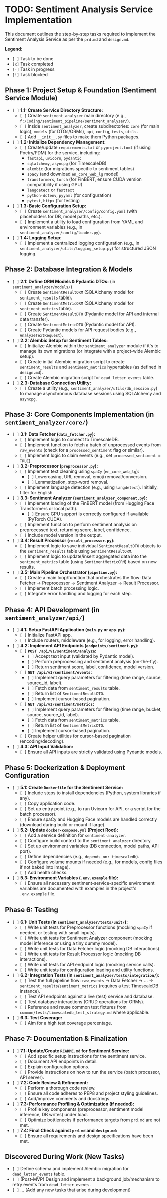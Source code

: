 # TODO: Sentiment Analysis Service Implementation

This document outlines the step-by-step tasks required to implement the Sentiment Analysis Service as per the `prd.md` and `design.md`.

**Legend:**
- `[ ]` Task to be done
- `[x]` Task completed
- `[-]` Task in progress
- `[!]` Task blocked

## Phase 1: Project Setup & Foundation (Sentiment Service Module)

- `[ ]` **1.1: Create Service Directory Structure:**
  - `[ ]` Create `sentiment_analyzer` main directory (e.g., `f:/Coding/sentiment_pipeline/sentiment_analyzer/`).
  - `[ ]` Inside `sentiment_analyzer`, create subdirectories: `core` (for main logic), `models` (for DTOs/ORMs), `api`, `config`, `tests`, `utils`.
  - `[ ]` Add `__init__.py` files to make them Python packages.
- `[ ]` **1.2: Initialize Dependency Management:**
  - `[ ]` Create/update `requirements.txt` or `pyproject.toml` (if using Poetry/PDM) for the service, including:
    - `fastapi`, `uvicorn`, `pydantic`
    - `sqlalchemy`, `asyncpg` (for TimescaleDB)
    - `alembic` (for migrations specific to sentiment tables)
    - `spacy` (and download `en_core_web_lg` model)
    - `transformers`, `torch` (for FinBERT, ensure CUDA version compatibility if using GPU)
    - `langdetect` or `fasttext`
    - `python-dotenv`, `pyyaml` (for configuration)
    - `pytest`, `httpx` (for testing)
- `[ ]` **1.3: Basic Configuration Setup:**
  - `[ ]` Create `sentiment_analyzer/config/config.yaml` (with placeholders for DB, model paths, etc.).
  - `[ ]` Implement a utility to load configuration from YAML and environment variables (e.g., in `sentiment_analyzer/config/loader.py`).
- `[ ]` **1.4: Logging Setup:**
  - `[ ]` Implement a centralized logging configuration (e.g., in `sentiment_analyzer/utils/logging_setup.py`) for structured JSON logging.

## Phase 2: Database Integration & Models

- `[ ]` **2.1: Define ORM Models & Pydantic DTOs:** (in `sentiment_analyzer/models/`)
  - `[ ]` Create `SentimentResultORM` (SQLAlchemy model for `sentiment_results` table).
  - `[ ]` Create `SentimentMetricORM` (SQLAlchemy model for `sentiment_metrics` table).
  - `[ ]` Create `SentimentResultDTO` (Pydantic model for API and internal data transfer).
  - `[ ]` Create `SentimentMetricDTO` (Pydantic model for API).
  - `[ ]` Create Pydantic models for API request bodies (e.g., `AnalyzeTextRequest`).
- `[ ]` **2.2: Alembic Setup for Sentiment Tables:**
  - `[ ]` Initialize Alembic within the `sentiment_analyzer` module if it's to manage its own migrations (or integrate with a project-wide Alembic setup).
  - `[ ]` Create initial Alembic migration script to create `sentiment_results` and `sentiment_metrics` hypertables (as defined in `design.md`).
  - `[ ]` Create Alembic migration script for `dead_letter_events` table.
- `[ ]` **2.3: Database Connection Utility:**
  - `[ ]` Create a utility (e.g., `sentiment_analyzer/utils/db_session.py`) to manage asynchronous database sessions using SQLAlchemy and `asyncpg`.

## Phase 3: Core Components Implementation (in `sentiment_analyzer/core/`)

- `[ ]` **3.1: Data Fetcher (`data_fetcher.py`):**
  - `[ ]` Implement logic to connect to TimescaleDB.
  - `[ ]` Implement function to fetch a batch of unprocessed events from `raw_events` (check for a `processed_sentiment` flag or similar).
  - `[ ]` Implement logic to claim events (e.g., set `processed_sentiment = TRUE`).
- `[ ]` **3.2: Preprocessor (`preprocessor.py`):**
  - `[ ]` Implement text cleaning using `spaCy` (`en_core_web_lg`):
    - `[ ]` Lowercasing, URL removal, emoji removal/conversion.
    - `[ ]` Lemmatization, stop-word removal.
  - `[ ]` Implement language detection (e.g., using `langdetect`). Initially, filter for English.
- `[ ]` **3.3: Sentiment Analyzer (`sentiment_analyzer_component.py`):**
  - `[ ]` Implement loading of the FinBERT model (from Hugging Face Transformers or local path).
    - `[ ]` Ensure GPU support is correctly configured if available (PyTorch CUDA).
  - `[ ]` Implement function to perform sentiment analysis on preprocessed text, returning score, label, confidence.
  - `[ ]` Include model version in the output.
- `[ ]` **3.4: Result Processor (`result_processor.py`):**
  - `[ ]` Implement logic to save individual `SentimentResultDTO` objects to the `sentiment_results` table using `SentimentResultORM`.
  - `[ ]` Implement logic to update/insert aggregated data into the `sentiment_metrics` table (using `SentimentMetricORM`) based on new results.
- `[ ]` **3.5: Main Pipeline Orchestrator (`pipeline.py`):**
  - `[ ]` Create a main loop/function that orchestrates the flow: Data Fetcher -> Preprocessor -> Sentiment Analyzer -> Result Processor.
  - `[ ]` Implement batch processing logic.
  - `[ ]` Integrate error handling and logging for each step.

## Phase 4: API Development (in `sentiment_analyzer/api/`)

- `[ ]` **4.1: Setup FastAPI Application (`main.py` or `app.py`):**
  - `[ ]` Initialize FastAPI app.
  - `[ ]` Include routers, middleware (e.g., for logging, error handling).
- `[ ]` **4.2: Implement API Endpoints (`endpoints/sentiment.py`):**
  - `[ ]` **`POST /api/v1/sentiment/analyze`:**
    - `[ ]` Accept text input (validated by Pydantic model).
    - `[ ]` Perform preprocessing and sentiment analysis (on-the-fly).
    - `[ ]` Return sentiment score, label, confidence, model version.
  - `[ ]` **`GET /api/v1/sentiment/events`:**
    - `[ ]` Implement query parameters for filtering (time range, source, source_id, label).
    - `[ ]` Fetch data from `sentiment_results` table.
    - `[ ]` Return list of `SentimentResultDTO`.
    - `[ ]` Implement cursor-based pagination.
  - `[ ]` **`GET /api/v1/sentiment/metrics`:**
    - `[ ]` Implement query parameters for filtering (time range, bucket, source, source_id, label).
    - `[ ]` Fetch data from `sentiment_metrics` table.
    - `[ ]` Return list of `SentimentMetricDTO`.
    - `[ ]` Implement cursor-based pagination.
  - `[ ]` Create helper utilities for cursor-based pagination (encoding/decoding).
- `[ ]` **4.3: API Input Validation:**
  - `[ ]` Ensure all API inputs are strictly validated using Pydantic models.

## Phase 5: Dockerization & Deployment Configuration

- `[ ]` **5.1: Create `Dockerfile` for the Sentiment Service:**
  - `[ ]` Include steps to install dependencies (Python, system libraries if any).
  - `[ ]` Copy application code.
  - `[ ]` Set up entry point (e.g., to run Uvicorn for API, or a script for the batch processor).
  - `[ ]` Ensure spaCy and Hugging Face models are handled correctly (download during build or mount if large).
- `[ ]` **5.2: Update `docker-compose.yml` (Project Root):**
  - `[ ]` Add a service definition for `sentiment-analyzer`.
  - `[ ]` Configure build context to the `sentiment_analyzer` directory.
  - `[ ]` Set up environment variables (DB connection, model paths, API port).
  - `[ ]` Define dependencies (e.g., `depends_on: timescaledb`).
  - `[ ]` Configure volume mounts if needed (e.g., for models, config files if not baked into image).
  - `[ ]` Add health checks.
- `[ ]` **5.3: Environment Variables (`.env.example` file):**
  - `[ ]` Ensure all necessary sentiment-service-specific environment variables are documented with examples in the project's `.env.example` file.

## Phase 6: Testing

- `[ ]` **6.1: Unit Tests (in `sentiment_analyzer/tests/unit/`):**
  - `[ ]` Write unit tests for Preprocessor functions (mocking `spaCy` if needed, or testing with small inputs).
  - `[ ]` Write unit tests for Sentiment Analyzer component (mocking model inference or using a tiny dummy model).
  - `[ ]` Write unit tests for Data Fetcher logic (mocking DB interactions).
  - `[ ]` Write unit tests for Result Processor logic (mocking DB interactions).
  - `[ ]` Write unit tests for API endpoint logic (mocking service calls).
  - `[ ]` Write unit tests for configuration loading and utility functions.
- `[ ]` **6.2: Integration Tests (in `sentiment_analyzer/tests/integration/`):**
  - `[ ]` Test the full pipeline flow: `raw_events` -> Data Fetcher -> ... -> `sentiment_results`/`sentiment_metrics` (requires a test TimescaleDB instance).
  - `[ ]` Test API endpoints against a live (test) service and database.
  - `[ ]` Test database interactions (CRUD operations for ORMs).
  - `[ ]` Reference and reuse common test fixtures from `common/tests/timescaledb_test_strategy.md` where applicable.
- `[ ]` **6.3: Test Coverage:**
  - `[ ]` Aim for a high test coverage percentage.

## Phase 7: Documentation & Finalization

- `[ ]` **7.1: Update/Create `README.md` for Sentiment Service:**
  - `[ ]` Add specific setup instructions for the sentiment service.
  - `[ ]` Document API endpoints in detail.
  - `[ ]` Explain configuration options.
  - `[ ]` Provide instructions on how to run the service (batch processor, API server).
- `[ ]` **7.2: Code Review & Refinement:**
  - `[ ]` Perform a thorough code review.
  - `[ ]` Ensure all code adheres to PEP8 and project styling guidelines.
  - `[ ]` Add/improve comments and docstrings.
- `[ ]` **7.3: Performance Profiling & Optimization (if needed):**
  - `[ ]` Profile key components (preprocessor, sentiment model inference, DB writes) under load.
  - `[ ]` Optimize bottlenecks if performance targets from `prd.md` are not met.
- `[ ]` **7.4: Final Check against `prd.md` and `design.md`:**
  - `[ ]` Ensure all requirements and design specifications have been met.

## Discovered During Work (New Tasks)

- `[ ]` Define schema and implement Alembic migration for `dead_letter_events` table.
- `[ ]` (Post-MVP) Design and implement a background job/mechanism to retry events from `dead_letter_events`.
- `[ ]` ... (Add any new tasks that arise during development)
